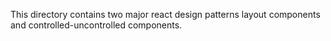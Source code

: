 This directory contains two major react design patterns layout components and controlled-uncontrolled components.
